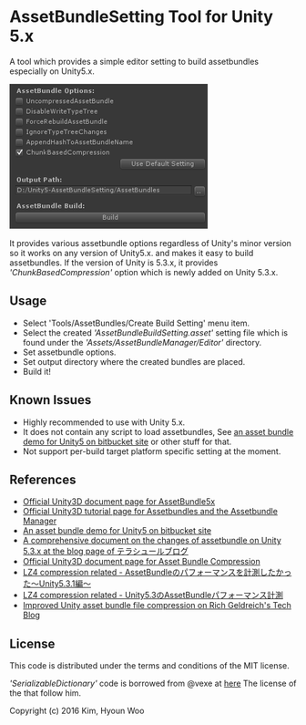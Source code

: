 AssetBundleSetting Tool for Unity 5.x
================================

A tool which provides a simple editor setting to build assetbundles especially on Unity5.x.


![ setting](./Images/setting.png "setting")


It provides various assetbundle options regardless of Unity's minor version so it works on any version of Unity5.x. 
and makes it easy to build assetbundles. 
If the version of Unity is 5.3.x, it provides *'ChunkBasedCompression'* option which is newly added on Unity 5.3.x.


Usage
-----

* Select 'Tools/AssetBundles/Create Build Setting' menu item.
* Select the created *'AssetBundleBuildSetting.asset'* setting file which is found under the *'Assets/AssetBundleManager/Editor'* directory.
* Set assetbundle options.
* Set output directory where the created bundles are placed.
* Build it!


Known Issues
------------
* Highly recommended to use with Unity 5.x.
* It does not contain any script to load assetbundles, See [an asset bundle demo for Unity5 on bitbucket site](https://bitbucket.org/Unity-Technologies/assetbundledemo) or other stuff for that.
* Not support per-build target platform specific setting at the moment.


References
----------
* [Official Unity3D document page for AssetBundle5x](http://docs.unity3d.com/500/Documentation/Manual/BuildingAssetBundles5x.html)
* [Official Unity3D tutorial page for Assetbundles and the Assetbundle Manager](https://unity3d.com/kr/learn/tutorials/topics/scripting/assetbundles-and-assetbundle-manager)
* [An asset bundle demo for Unity5 on bitbucket site](https://bitbucket.org/Unity-Technologies/assetbundledemo)
* [A comprehensive document on the changes of assetbundle on Unity 5.3.x at the blog page of テラシュールブログ](http://tsubakit1.hateblo.jp/entry/2015/12/16/233336)
* [Official Unity3D document page for Asset Bundle Compression](http://docs.unity3d.com/Manual/AssetBundleCompression.html)
* [LZ4 compression related - AssetBundleのパフォーマンスを計測したかった～Unity5.3.1編～](http://veniegames.com/?p=262)
* [LZ4 compression related - Unity5.3のAssetBundleパフォーマンス計測](https://www.google.co.kr/url?sa=t&rct=j&q=&esrc=s&source=web&cd=6&cad=rja&uact=8&ved=0ahUKEwjllNOiwqbLAhVBpJQKHQN7DHUQFghJMAU&url=http%3A%2F%2Fqiita.com%2Fvui%2Fitems%2Fe25dacb22c085606e15f&usg=AFQjCNGYACO0hGvksrgCrjs_eecA6Aa5wA&sig2=-8DI6h-Rs8itXw85xmEVkQ&bvm=bv.115339255,d.dGo)
* [Improved Unity asset bundle file compression on Rich Geldreich's Tech Blog](http://richg42.blogspot.kr/2015/01/improved-unity-asset-bundle-file.html)

License
-------

This code is distributed under the terms and conditions of the MIT license.

*'SerializableDictionary'* code is borrowed from @vexe at [here](http://forum.unity3d.com/threads/finally-a-serializable-dictionary-for-unity-extracted-from-system-collections-generic.335797/) The license of the that follow him.

Copyright (c) 2016 Kim, Hyoun Woo
